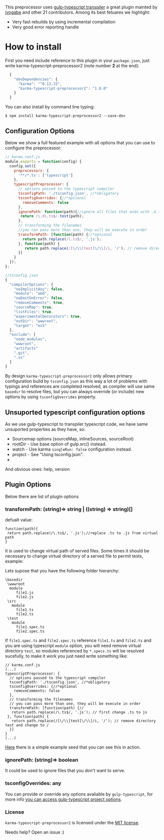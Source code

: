 This preprocessor uses [gulp-typescript transpiler](https://www.npmjs.com/package/gulp-typescript) a great plugin mainted by [ivogabe](https://github.com/ivogabe) and other 21 contributors. Among its best fetuares we highlight:

 - Very fast rebuilds by using incremental compilation
 - Very good error reporting handle



# How to install

First you need include reference to this plugin in your `package.json`, just write karma-typescript-preprocessor2 (note number **2** at the end):

```JavaScript
  {
    "devDependencies": {
      "karma": "^0.13.15",
      "karma-typescript-preprocessor2": "1.0.0"
    }
  }
```
You can also install by command line typing:

`$ npm install karma-typescript-preprocessor2 --save-dev`

## Configuration Options

Below we show a full featured example with all options that you can use to configure the preprocessor:


```javascript
// karma.conf.js 
module.exports = function(config) {
  config.set({
    preprocessors: {
      '**/*.ts': ['typescript']
    },
    typescriptPreprocessor: {
      // options passed to the typescript compiler 
      tsconfigPath: './tsconfig.json', //*obligatory
      tsconfigOverrides: {//*optional
        removeComments: false
      },
      ignorePath: function(path){//ignore all files that ends with .d.ts (this files will not be served)
       return /\.d\.ts$/.test(path);
      },
      // transforming the filenames 
      //you can pass more than one, they will be execute in order
      transformPath: [function(path) {//*optional
        return path.replace(/\.ts$/, '.js');
      }, function(path) {
         return path.replace(/[\/\\]test[\/\\]/i, '/'); // remove directory test and change to /
      }]
    }
  });
};
```

```javascript
//tsconfig.json
{
  "compilerOptions": {
    "noImplicitAny": false,
    "module": "amd",
    "noEmitOnError": false,
    "removeComments": true,
    "sourceMap": true,
    "listFiles": true,
    "experimentalDecorators": true,
    "outDir": "wwwroot",
    "target": "es5"
  },
  "exclude": [
    "node_modules",
    "wwwroot",
    "artifacts"
    ".git",
    ".vs"
  ]
}
```

By design ``karma-typescript-preprocessor2`` only allows primary configuration build by ``tsconfig.json`` as this way a lot of problems with typings and references are completed resolved, as compiler will use same ``basedir`` to resolve files, but you can always override (or include) new options by using ``tsconfigOverrides`` property.

## Unsuported typescript configuration options
As we use gulp-typescript to transpiler typescript code, we have same unsuported properties as they have, so:

 - Sourcemap options (sourceMap, inlineSources, sourceRoot)
 - rootDir - Use base option of gulp.src() instead.
 - watch - Use karma ``singleRun: false`` configuration instead.
 - project - See "Using tsconfig.json".
 - 
And obvious ones: help, version

## Plugin Options

Below there are list of plugin options

### transformPath:  (string)=> string |  ((string) => string)[]

defualt value:
```
function(path){
 return path.replace(/\.ts$/, '.js');//replace .ts to .js from virtual path
}

```

It is used to change virtual path of served files. Some times it should be necessary to change virtual directory of a served file to permit tests, example:

Lets supose that you have the following folder hierarchy:

```
\basedir
 \wwwroot
  module
     file1.js
     file2.js
 \src
   module
     file1.ts
     file2.ts
 \test
   module
     file1.spec.ts
     file2.spec.ts
```

If ``file1.spec.ts`` and ``file2.spec.ts`` reference ``file1.ts`` and ``file2.ts`` and you are using typescript ``module`` option, you will need remove virtual directory ``test``, so modules referenced by ``*.specs.ts`` will be resolved sucefully, to make it work you just need write something like:

```
// karma.conf.js 
(...)
typescriptPreprocessor: {
  // options passed to the typescript compiler 
  tsconfigPath: './tsconfig.json', //*obligatory
  tsconfigOverrides: {//*optional
    removeComments: false
  },
  // transforming the filenames 
  // you can pass more than one, they will be execute in order
  transformPath: [function(path) {//
   return path.replace(/\.ts$/, '.js'); // first change .ts to js
 }, function(path) {
   return path.replace(/[\/\\]test[\/\\]/i, '/'); // remove directory test and change to /
  }]
}
(...)
```

[Here](https://github.com/klaygomes/angular-typescript-jasmine-seed) there is a simple example seed that you can see this in action. 

### ignorePath: (string)=> boolean

It could be used to ignore files that you don't want to serve. 

### tsconfigOverrides: any

You can provide or override any options avaliable by ``gulp-typescript``, for more info [you can access gulp-typescript project options](https://github.com/ivogabe/gulp-typescript#options).

### License

``karma-typescript-preprocessor2`` is licensed under the [MIT license](https://github.com/klaygomes/karma-typescript-preprocessor2/blob/master/LICENSE).


Needs help? Open an issue :)







